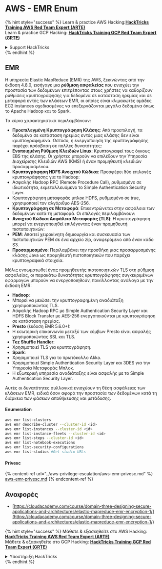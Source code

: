 # AWS - EMR Enum

{% hint style="success" %}
Learn & practice AWS Hacking:<img src="../../../.gitbook/assets/image (1) (1) (1).png" alt="" data-size="line">[**HackTricks Training AWS Red Team Expert (ARTE)**](https://training.hacktricks.xyz/courses/arte)<img src="../../../.gitbook/assets/image (1) (1) (1).png" alt="" data-size="line">\
Learn & practice GCP Hacking: <img src="../../../.gitbook/assets/image (2).png" alt="" data-size="line">[**HackTricks Training GCP Red Team Expert (GRTE)**<img src="../../../.gitbook/assets/image (2).png" alt="" data-size="line">](https://training.hacktricks.xyz/courses/grte)

<details>

<summary>Support HackTricks</summary>

* Check the [**subscription plans**](https://github.com/sponsors/carlospolop)!
* **Join the** 💬 [**Discord group**](https://discord.gg/hRep4RUj7f) or the [**telegram group**](https://t.me/peass) or **follow** us on **Twitter** 🐦 [**@hacktricks\_live**](https://twitter.com/hacktricks_live)**.**
* **Share hacking tricks by submitting PRs to the** [**HackTricks**](https://github.com/carlospolop/hacktricks) and [**HackTricks Cloud**](https://github.com/carlospolop/hacktricks-cloud) github repos.

</details>
{% endhint %}

## EMR

Η υπηρεσία Elastic MapReduce (EMR) της AWS, ξεκινώντας από την έκδοση 4.8.0, εισήγαγε μια **ρύθμιση ασφαλείας** που ενισχύει την προστασία των δεδομένων επιτρέποντας στους χρήστες να καθορίζουν ρυθμίσεις κρυπτογράφησης για δεδομένα σε κατάσταση ηρεμίας και σε μεταφορά εντός των κλάσεων EMR, οι οποίες είναι κλιμακωτές ομάδες EC2 instances σχεδιασμένες να επεξεργάζονται μεγάλα δεδομένα όπως το Apache Hadoop και το Spark.

Τα κύρια χαρακτηριστικά περιλαμβάνουν:

* **Προεπιλεγμένη Κρυπτογράφηση Κλάσης**: Από προεπιλογή, τα δεδομένα σε κατάσταση ηρεμίας εντός μιας κλάσης δεν είναι κρυπτογραφημένα. Ωστόσο, η ενεργοποίηση της κρυπτογράφησης παρέχει πρόσβαση σε πολλές δυνατότητες:
* **Ενοποιημένη Ρύθμιση Κλειδιών Linux**: Κρυπτογραφεί τους όγκους EBS της κλάσης. Οι χρήστες μπορούν να επιλέξουν την Υπηρεσία Διαχείρισης Κλειδιών AWS (KMS) ή έναν προμηθευτή κλειδιών προσαρμοσμένου.
* **Κρυπτογράφηση HDFS Ανοιχτού Κώδικα**: Προσφέρει δύο επιλογές κρυπτογράφησης για το Hadoop:
* Ασφαλής Hadoop RPC (Remote Procedure Call), ρυθμισμένο σε ιδιωτικότητα, εκμεταλλευόμενο το Simple Authentication Security Layer.
* Κρυπτογράφηση μεταφοράς μπλοκ HDFS, ρυθμισμένο σε true, χρησιμοποιεί τον αλγόριθμο AES-256.
* **Κρυπτογράφηση σε Μεταφορά**: Επικεντρώνεται στην ασφάλεια των δεδομένων κατά τη μεταφορά. Οι επιλογές περιλαμβάνουν:
* **Ανοιχτού Κώδικα Ασφάλεια Μεταφοράς (TLS)**: Η κρυπτογράφηση μπορεί να ενεργοποιηθεί επιλέγοντας έναν προμηθευτή πιστοποιητικών:
* **PEM**: Απαιτεί χειροκίνητη δημιουργία και συσκευασία των πιστοποιητικών PEM σε ένα αρχείο zip, αναφερόμενο από έναν κάδο S3.
* **Προσαρμοσμένο**: Περιλαμβάνει την προσθήκη μιας προσαρμοσμένης κλάσης Java ως προμηθευτή πιστοποιητικών που παρέχει κρυπτογραφικά στοιχεία.

Μόλις ενσωματωθεί ένας προμηθευτής πιστοποιητικών TLS στη ρύθμιση ασφαλείας, οι παρακάτω δυνατότητες κρυπτογράφησης συγκεκριμένων εφαρμογών μπορούν να ενεργοποιηθούν, ποικίλλοντας ανάλογα με την έκδοση EMR:

* **Hadoop**:
* Μπορεί να μειώσει την κρυπτογραφημένη αναδιάταξη χρησιμοποιώντας TLS.
* Ασφαλής Hadoop RPC με Simple Authentication Security Layer και HDFS Block Transfer με AES-256 ενεργοποιούνται με κρυπτογράφηση σε κατάσταση ηρεμίας.
* **Presto** (έκδοση EMR 5.6.0+):
* Η εσωτερική επικοινωνία μεταξύ των κόμβων Presto είναι ασφαλής χρησιμοποιώντας SSL και TLS.
* **Tez Shuffle Handler**:
* Χρησιμοποιεί TLS για κρυπτογράφηση.
* **Spark**:
* Χρησιμοποιεί TLS για το πρωτόκολλο Akka.
* Χρησιμοποιεί Simple Authentication Security Layer και 3DES για την Υπηρεσία Μεταφοράς Μπλοκ.
* Η εξωτερική υπηρεσία αναδιάταξης είναι ασφαλής με το Simple Authentication Security Layer.

Αυτές οι δυνατότητες συλλογικά ενισχύουν τη θέση ασφάλειας των κλάσεων EMR, ειδικά όσον αφορά την προστασία των δεδομένων κατά τη διάρκεια των φάσεων αποθήκευσης και μετάδοσης.

#### Enumeration
```bash
aws emr list-clusters
aws emr describe-cluster --cluster-id <id>
aws emr list-instances --cluster-id <id>
aws emr list-instance-fleets --cluster-id <id>
aws emr list-steps --cluster-id <id>
aws emr list-notebook-executions
aws emr list-security-configurations
aws emr list-studios #Get studio URLs
```
#### Privesc

{% content-ref url="../aws-privilege-escalation/aws-emr-privesc.md" %}
[aws-emr-privesc.md](../aws-privilege-escalation/aws-emr-privesc.md)
{% endcontent-ref %}

## Αναφορές

* [https://cloudacademy.com/course/domain-three-designing-secure-applications-and-architectures/elastic-mapreduce-emr-encryption-1/](https://cloudacademy.com/course/domain-three-designing-secure-applications-and-architectures/elastic-mapreduce-emr-encryption-1/)

{% hint style="success" %}
Μάθετε & εξασκηθείτε στο AWS Hacking:<img src="../../../.gitbook/assets/image (1) (1) (1).png" alt="" data-size="line">[**HackTricks Training AWS Red Team Expert (ARTE)**](https://training.hacktricks.xyz/courses/arte)<img src="../../../.gitbook/assets/image (1) (1) (1).png" alt="" data-size="line">\
Μάθετε & εξασκηθείτε στο GCP Hacking: <img src="../../../.gitbook/assets/image (2).png" alt="" data-size="line">[**HackTricks Training GCP Red Team Expert (GRTE)**<img src="../../../.gitbook/assets/image (2).png" alt="" data-size="line">](https://training.hacktricks.xyz/courses/grte)

<details>

<summary>Υποστήριξη HackTricks</summary>

* Ελέγξτε τα [**σχέδια συνδρομής**](https://github.com/sponsors/carlospolop)!
* **Εγγραφείτε στην** 💬 [**ομάδα Discord**](https://discord.gg/hRep4RUj7f) ή στην [**ομάδα telegram**](https://t.me/peass) ή **ακολουθήστε** μας στο **Twitter** 🐦 [**@hacktricks\_live**](https://twitter.com/hacktricks_live)**.**
* **Μοιραστείτε κόλπα hacking υποβάλλοντας PRs στα** [**HackTricks**](https://github.com/carlospolop/hacktricks) και [**HackTricks Cloud**](https://github.com/carlospolop/hacktricks-cloud) github repos.

</details>
{% endhint %}
